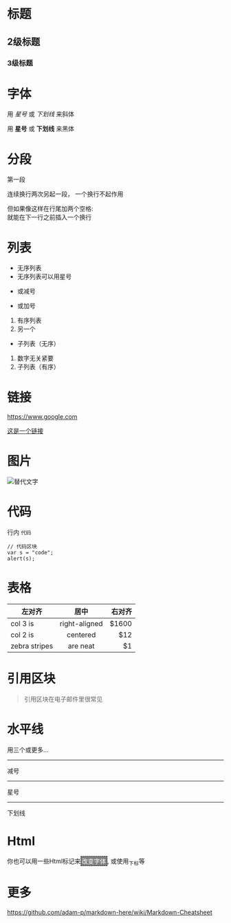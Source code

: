 # 标题

## 2级标题
### 3级标题


# 字体

用 *星号* 或 _下划线_ 来斜体

用 **星号** 或 __下划线__ 来黑体


# 分段

第一段

连续换行两次另起一段，
一个换行不起作用

但如果像这样在行尾加两个空格:  
就能在下一行之前插入一个换行


# 列表

* 无序列表
* 无序列表可以用星号
- 或减号
+ 或加号


1. 有序列表
1. 另一个
  * 子列表（无序）
1. 数字无关紧要
  1. 子列表（有序）

# 链接

https://www.google.com

[这是一个链接](https://www.google.com)


# 图片

![替代文字](http://www.hashdown.net/hashdown.png)


# 代码

行内 `代码`

```
// 代码区块
var s = "code";
alert(s);
```


# 表格

| 左对齐        | 居中          | 右对齐|
| ------------- |:-------------:| -----:|
| col 3 is      | right-aligned | $1600 |
| col 2 is      | centered      |   $12 |
| zebra stripes | are neat      |    $1 |


# 引用区块

> 引用区块在电子邮件里很常见


# 水平线

用三个或更多...

---
减号

***
星号

___
下划线


# Html

你也可以用一些Html标记来<span style='color:white;background:grey;border:1px dashed black;padding:2px'>改变字体</span>, 或使用<sub>下标</sub>等


# 更多

https://github.com/adam-p/markdown-here/wiki/Markdown-Cheatsheet